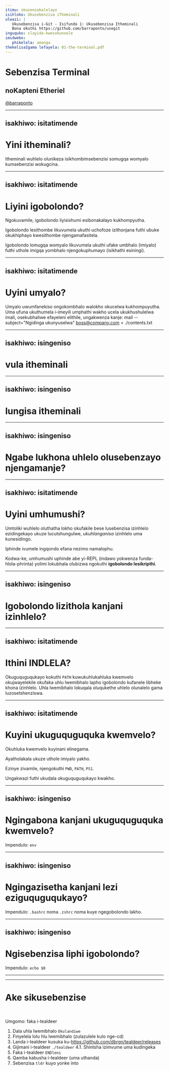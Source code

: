 ```yaml
---
itimu: okuzenzakalelayo
isihloko: Ukusebenzisa iTheminali
ulwazi: |
   Ukusebenzisa i-Git - Isifundo 1: Ukusebenzisa Itheminali
   Bona okuthi https://github.com/barraponto/usegit
inguquko: slayida-kwesokunxele
imidwebo:
   phikelela: amanga
thekelisaIgama lefayela: 01-the-terminal.pdf
---
```


# Sebenzisa Terminal

## noKapteni Etheriel

[@barraponto](https://github.com/barraponto)

---
isakhiwo: isitatimende
---

# Yini itheminali?

<div class="max-w-prose mx-auto">
<v-ukuchofoza>

Itheminali wuhlelo olunikeza isikhombimsebenzisi somugqa womyalo kumsebenzisi wokugcina.

</v-ukuchofoza>
</div>

---
isakhiwo: isitatimende
---

# Liyini igobolondo?

<div class="max-w-prose mx-auto">
<v-ukuchofoza>

Ngokuvamile, igobolondo liyisixhumi esibonakalayo kukhompyutha.

Igobolondo lesithombe likuvumela ukuthi uchofoze izithonjana futhi ubuke okukhiphayo kwesithombe njengamafasitela.

Igobolondo lomugqa womyalo likuvumela ukuthi ufake umbhalo (imiyalo) futhi uthole imigqa yombhalo njengokuphumayo (isikhathi esiningi).

</v-ukuchofoza>
</div>

---
isakhiwo: isitatimende
---

# Uyini umyalo?

<div class="max-w-prose mx-auto">
<v-ukuchofoza>

Umyalo uwumfanekiso ongokombhalo walokho okucelwa kukhompuyutha. Uma ufuna ukuthumela i-imeyili umphathi wakho ucela ukukhushulelwa imali, osekubhaliwe efayeleni elithile, ungakwenza kanje:
mail --subject="Ngidinga ukunyuselwa" boss@company.com < ./contents.txt

</v-ukuchofoza>
</div>

---
isakhiwo: isingeniso
---

# vula itheminali

---
isakhiwo: isingeniso
---

# lungisa itheminali

---
isakhiwo: isingeniso
---

# Ngabe lukhona uhlelo olusebenzayo njengamanje?

---
isakhiwo: isitatimende
---

# Uyini umhumushi?

<div class="max-w-prose mx-auto">
<v-ukuchofoza>

Umtoliki wuhlelo oluthatha lokho okufakile bese lusebenzisa izinhlelo ezidingekayo ukuze lucutshungulwe, _ukuhlanganisa_ izinhlelo uma kunesidingo.

Iphinde ivumele ingqondo efana nezimo namalophu.

Kodwa-ke, umhumushi uphinde abe yi-REPL (indawo yokwenza funda-hlola-phrinta) yolimi lokubhala olubizwa ngokuthi **igobolondo lesikripthi**.

</v-ukuchofoza>
</div>

---
isakhiwo: isingeniso
---

# Igobolondo lizithola kanjani izinhlelo?

---
isakhiwo: isitatimende
---

# Ithini INDLELA?

<div class="max-w-prose mx-auto">
<v-ukuchofoza>

Okuguquguqukayo kokuthi `PATH` kuwukuhlukahluka kwemvelo okujwayelekile okufaka uhlu lwemibhalo lapho igobolondo kufanele libheke khona izinhlelo. Uhla lwemibhalo lokuqala oluqukethe uhlelo olunalelo gama luzosetshenziswa.

</v-ukuchofoza>
</div>

---
isakhiwo: isitatimende
---

# Kuyini ukuguquguquka kwemvelo?

<div class="max-w-prose mx-auto">
<v-ukuchofoza>

Okuhluka kwemvelo kuyinani elinegama.

Ayatholakala ukuze uthole imiyalo yakho.

Ezinye zivamile, njengokuthi `PWD`, `PATH`, `PS1`.

Ungakwazi futhi ukudala okuguquguqukayo kwakho.

</v-ukuchofoza>
</div>

---
isakhiwo: isingeniso
---

# Ngingabona kanjani ukuguquguquka kwemvelo?

Impendulo: `env`

---
isakhiwo: isingeniso
---

# Ngingazisetha kanjani lezi eziguquguqukayo?

Impendulo: `.bashrc` noma `.zshrc` noma kuye ngegobolondo lakho.

---
isakhiwo: isingeniso
---

# Ngisebenzisa liphi igobolondo?

Impendulo: `echo $0`

---
---

# Ake sikusebenzise
<br>

Umgomo: faka i-tealdeer

1. Dala uhla lwemibhalo `Okulandiwe`
2. Finyelela lolu hlu lwemibhalo (zulazulele kulo nge-cd)
3. Landa i-tealdeer kusuka ku-https://github.com/dbrgn/tealdeer/releases
4. Gijimani i-tealdeer `./tealdeer`
    4.1. Shintsha izimvume uma kudingeka
5. Faka i-tealdeer `ENDleni`
6. Qamba kabusha i-tealdeer (uma uthanda)
7. Sebenzisa `tldr` kuyo yonke into
